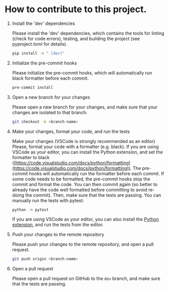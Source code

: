 # How to contribute to this project.

1. Install the 'dev' dependencies

    Please install the 'dev' dependencies, which contains the tools for linting (check for code errors), testing, and building the project (see pyproject.toml for details).

    ```bash
    pip install -e ".[dev]"
    ```

2. Initialize the pre-commit hooks

    Please initialize the pre-commit hooks, which will automatically run black formatter before each commit.

    ```bash
    pre-commit install
    ```

3. Open a new branch for your changes

    Please open a new branch for your changes, and make sure that your changes are isolated to that branch.

    ```bash
    git checkout -b <branch-name>
    ```

4. Make your changes, format your code, and run the tests

    Make your changes (VSCode is strongly recommended as an editor)
    Please, format your code with a formatter (e.g. black).
    If you are using VSCode as your editor, you can install the Python extension, and set the formatter to black ([https://code.visualstudio.com/docs/python/formatting](https://code.visualstudio.com/docs/python/formatting)).
    The pre-commit hooks will automatically run the formatter before each commit.
    If some code needs to be formatted, the pre-commit hooks stop the commit and format the code. You can then commit again (so better to already have the code well formatted before committing to avoid re-doing the commit).
    Then, make sure that the tests are passing. You can manually run the tests with pytest:

    ```bash
    python -m pytest
    ```

    If you are using VSCode as your editor, you can also install the [Python extension](https://code.visualstudio.com/docs/python/testing), and run the tests from the editor.

5. Push your changes to the remote repository

    Please push your changes to the remote repository, and open a pull request.

    ```bash
    git push origin <branch-name>
    ```

6. Open a pull request

    Please open a pull request on GitHub to the `dev` branch, and make sure that the tests are passing.
